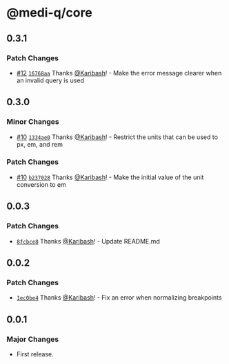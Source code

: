 # @medi-q/core

## 0.3.1

### Patch Changes

- [#12](https://github.com/Karibash/medi-q/pull/12) [`16768aa`](https://github.com/Karibash/medi-q/commit/16768aa74289d8bf5ea199bca3826ba867f06649) Thanks [@Karibash](https://github.com/Karibash)! - Make the error message clearer when an invalid query is used

## 0.3.0

### Minor Changes

- [#10](https://github.com/Karibash/medi-q/pull/10) [`1334ae0`](https://github.com/Karibash/medi-q/commit/1334ae08f4a68b06ce5a7f33ec0cc12a4426e504) Thanks [@Karibash](https://github.com/Karibash)! - Restrict the units that can be used to px, em, and rem

### Patch Changes

- [#10](https://github.com/Karibash/medi-q/pull/10) [`b237028`](https://github.com/Karibash/medi-q/commit/b23702862c87a2762c95d41edf709ea607d7dc05) Thanks [@Karibash](https://github.com/Karibash)! - Make the initial value of the unit conversion to em

## 0.0.3

### Patch Changes

- [`8fcbce8`](https://github.com/Karibash/medi-q/commit/8fcbce84f79bdaa051c78fee6db657b92e4decc9) Thanks [@Karibash](https://github.com/Karibash)! - Update README.md

## 0.0.2

### Patch Changes

- [`1ec0be4`](https://github.com/Karibash/medi-q/commit/1ec0be4c7c6aef361142c89582fd5554b2f5a511) Thanks [@Karibash](https://github.com/Karibash)! - Fix an error when normalizing breakpoints

## 0.0.1

### Major Changes

- First release.
